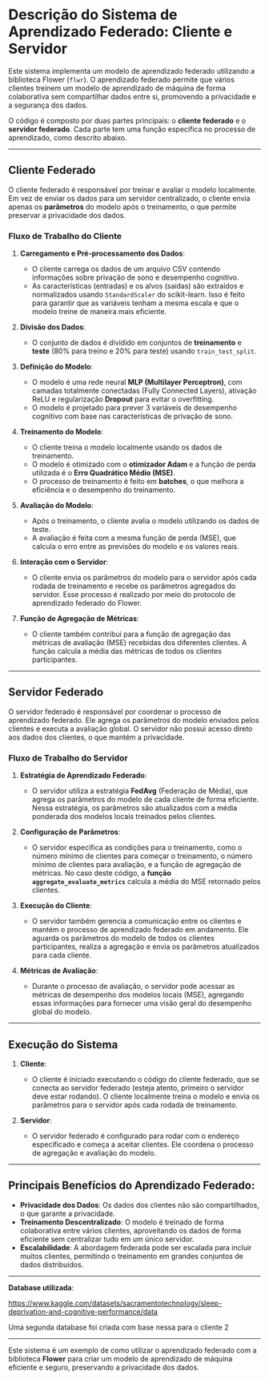 # Descrição do Sistema de Aprendizado Federado: Cliente e Servidor

Este sistema implementa um modelo de aprendizado federado utilizando a biblioteca Flower (`flwr`). O aprendizado federado permite que vários clientes treinem um modelo de aprendizado de máquina de forma colaborativa sem compartilhar dados entre si, promovendo a privacidade e a segurança dos dados.

O código é composto por duas partes principais: o **cliente federado** e o **servidor federado**. Cada parte tem uma função específica no processo de aprendizado, como descrito abaixo.

---

## **Cliente Federado**

O cliente federado é responsável por treinar e avaliar o modelo localmente. Em vez de enviar os dados para um servidor centralizado, o cliente envia apenas os **parâmetros** do modelo após o treinamento, o que permite preservar a privacidade dos dados.

### Fluxo de Trabalho do Cliente

1. **Carregamento e Pré-processamento dos Dados**:
   - O cliente carrega os dados de um arquivo CSV contendo informações sobre privação de sono e desempenho cognitivo.
   - As características (entradas) e os alvos (saídas) são extraídos e normalizados usando `StandardScaler` do scikit-learn. Isso é feito para garantir que as variáveis tenham a mesma escala e que o modelo treine de maneira mais eficiente.

2. **Divisão dos Dados**:
   - O conjunto de dados é dividido em conjuntos de **treinamento** e **teste** (80% para treino e 20% para teste) usando `train_test_split`.

3. **Definição do Modelo**:
   - O modelo é uma rede neural **MLP (Multilayer Perceptron)**, com camadas totalmente conectadas (Fully Connected Layers), ativação ReLU e regularização **Dropout** para evitar o overfitting.
   - O modelo é projetado para prever 3 variáveis de desempenho cognitivo com base nas características de privação de sono.

4. **Treinamento do Modelo**:
   - O cliente treina o modelo localmente usando os dados de treinamento.
   - O modelo é otimizado com o **otimizador Adam** e a função de perda utilizada é o **Erro Quadrático Médio (MSE)**.
   - O processo de treinamento é feito em **batches**, o que melhora a eficiência e o desempenho do treinamento.

5. **Avaliação do Modelo**:
   - Após o treinamento, o cliente avalia o modelo utilizando os dados de teste.
   - A avaliação é feita com a mesma função de perda (MSE), que calcula o erro entre as previsões do modelo e os valores reais.

6. **Interação com o Servidor**:
   - O cliente envia os parâmetros do modelo para o servidor após cada rodada de treinamento e recebe os parâmetros agregados do servidor. Esse processo é realizado por meio do protocolo de aprendizado federado do Flower.
   
7. **Função de Agregação de Métricas**:
   - O cliente também contribui para a função de agregação das métricas de avaliação (MSE) recebidas dos diferentes clientes. A função calcula a média das métricas de todos os clientes participantes.

---

## **Servidor Federado**

O servidor federado é responsável por coordenar o processo de aprendizado federado. Ele agrega os parâmetros do modelo enviados pelos clientes e executa a avaliação global. O servidor não possui acesso direto aos dados dos clientes, o que mantém a privacidade.

### Fluxo de Trabalho do Servidor

1. **Estratégia de Aprendizado Federado**:
   - O servidor utiliza a estratégia **FedAvg** (Federação de Média), que agrega os parâmetros do modelo de cada cliente de forma eficiente. Nessa estratégia, os parâmetros são atualizados com a média ponderada dos modelos locais treinados pelos clientes.
   
2. **Configuração de Parâmetros**:
   - O servidor especifica as condições para o treinamento, como o número mínimo de clientes para começar o treinamento, o número mínimo de clientes para avaliação, e a função de agregação de métricas. No caso deste código, a **função `aggregate_evaluate_metrics`** calcula a média do MSE retornado pelos clientes.

3. **Execução do Cliente**:
   - O servidor também gerencia a comunicação entre os clientes e mantém o processo de aprendizado federado em andamento. Ele aguarda os parâmetros do modelo de todos os clientes participantes, realiza a agregação e envia os parâmetros atualizados para cada cliente.

4. **Métricas de Avaliação**:
   - Durante o processo de avaliação, o servidor pode acessar as métricas de desempenho dos modelos locais (MSE), agregando essas informações para fornecer uma visão geral do desempenho global do modelo.

---

## **Execução do Sistema**

1. **Cliente**:
   - O cliente é iniciado executando o código do cliente federado, que se conecta ao servidor federado (esteja atento, primeiro o servidor deve estar rodando). O cliente localmente treina o modelo e envia os parâmetros para o servidor após cada rodada de treinamento.

2. **Servidor**:
   - O servidor federado é configurado para rodar com o endereço especificado e começa a aceitar clientes. Ele coordena o processo de agregação e avaliação do modelo.

---

## **Principais Benefícios do Aprendizado Federado**:

- **Privacidade dos Dados**: Os dados dos clientes não são compartilhados, o que garante a privacidade.
- **Treinamento Descentralizado**: O modelo é treinado de forma colaborativa entre vários clientes, aproveitando os dados de forma eficiente sem centralizar tudo em um único servidor.
- **Escalabilidade**: A abordagem federada pode ser escalada para incluir muitos clientes, permitindo o treinamento em grandes conjuntos de dados distribuídos.

---
**Database utilizada**:

https://www.kaggle.com/datasets/sacramentotechnology/sleep-deprivation-and-cognitive-performance/data

Uma segunda database foi criada com base nessa para o cliente 2 

---
Este sistema é um exemplo de como utilizar o aprendizado federado com a biblioteca **Flower** para criar um modelo de aprendizado de máquina eficiente e seguro, preservando a privacidade dos dados.
